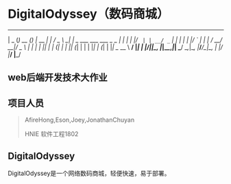 # DigitalOdyssey（数码商城）
 ____  _       _ _        _    ___      _                          
|  _ \(_) __ _(_) |_ __ _| |  / _ \  __| |_   _ ___ ___  ___ _   _ 
| | | | |/ _` | | __/ _` | | | | | |/ _` | | | / __/ __|/ _ \ | | |
| |_| | | (_| | | || (_| | | | |_| | (_| | |_| \__ \__ \  __/ |_| |
|____/|_|\__, |_|\__\__,_|_|  \___/ \__,_|\__, |___/___/\___|\__, |
         |___/                            |___/              |___/ 
         
## web后端开发技术大作业

## 项目人员

>  AfireHong,Eson,Joey,JonathanChuyan
>
> HNIE 软件工程1802

## DigitalOdyssey

DigitalOdyssey是一个网络数码商城，轻便快速，易于部署。

